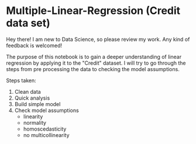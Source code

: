 # Multiple-Linear-Regression (Credit data set)
Hey there! I am new to Data Science, so please review my work. Any kind of feedback is welcomed!

The purpose of this notebook is to gain a deeper understanding of linear regression by applying it to the "Credit" dataset. I will try to go through the steps from pre processing the data to checking the model assumptions.

Steps taken:

1. Clean data
2. Quick analysis
3. Build simple model
4. Check model assumptions
    - linearity
    - normality
    - homoscedasticity
    - no multicollinearity
